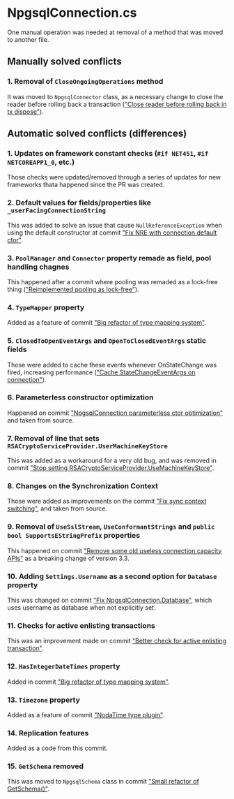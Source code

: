 # NpgsqlConnection.cs

One manual operation was needed at removal of a method that was moved to another file.

## Manually solved conflicts

### 1. Removal of `CloseOngoingOperations` method

It was moved to `NpgsqlConnector` class, as a necessary change to close the reader before rolling back a transaction (["Close reader before rolling back in tx dispose"](https://github.com/npgsql/npgsql/commit/a2e19e346ba644f98b2d305a49d5c481b54929c8#diff-6daf78c3f8b7fabad257e702ed1ef44e)).

## Automatic solved conflicts (differences)

### 1. Updates on framework constant checks (`#if NET451`, `#if NETCOREAPP1_0`, etc.)

Those checks were updated/removed through a series of updates for new frameworks thata happened since the PR was created.

### 2. Default values for fields/properties like `_userFacingConnectionString`

This was added to solve an issue that cause `NullReferenceException` when using the default constructor at commit ["Fix NRE with connection default ctor"](https://github.com/npgsql/npgsql/commit/094d54566f71c163c139e1a917b94ad7acf05e1e).

### 3. `PoolManager` and `Connector` property remade as field, pool handling chagnes

This happened after a commit where pooling was remaded as a lock-free thing (["Reimplemented pooling as lock-free"](https://github.com/npgsql/npgsql/commit/19c436e41a64392c7e9a068882976880e2d3d96b)).

### 4. `TypeMapper` property

Added as a feature of commit ["Big refactor of type mapping system"](https://github.com/npgsql/npgsql/commit/4a503c7000dae25cf2ddc860d25d2db93539c0d0).

### 5. `ClosedToOpenEventArgs` and `OpenToClosedEventArgs` static fields

Those were added to cache these events whenever OnStateChange was fired, increasing performance (["Cache StateChangeEventArgs on connection"](https://github.com/npgsql/npgsql/commit/57359166c454801605467f0dc425487758598e8c)).

### 6. Parameterless constructor optimization

Happened on commit ["NpgsqlConnection parameterless ctor optimization"](https://github.com/npgsql/npgsql/commit/cf3992577436718417c361049773cbab47668f6a) and taken from source.

### 7. Removal of line that sets `RSACryptoServiceProvider.UserMachineKeyStore`

This was added as a workaround for a very old bug, and was removed in commit ["Stop setting RSACryptoServiceProvider.UseMachineKeyStore"](https://github.com/npgsql/npgsql/commit/5ba5f21570077cd42e6a7010464d4df08697491c#diff-6daf78c3f8b7fabad257e702ed1ef44e).

### 8. Changes on the Synchronization Context

Those were added as improvements on the commit ["Fix sync context switching"](https://github.com/npgsql/npgsql/commit/c0ca8656c6cb2449c7c4e8b016876067dfce61a2), and taken from source.

### 9. Removal of `UseSslStream`, `UseConformantStrings` and `public bool SupportsEStringPrefix` properties

This happened on commit ["Remove some old useless connection capacity APIs"](https://github.com/npgsql/npgsql/commit/5fab5a8b2f43ef43eecf92eeef3e252fd2b76c62#diff-6daf78c3f8b7fabad257e702ed1ef44e) as a breaking change of version 3.3.

### 10. Adding `Settings.Username` as a second option for `Database` property

This was changed on commit ["Fix NpgsqlConnection.Database"](https://github.com/npgsql/npgsql/commit/21865e590dfca3ce9636cb0190b8f50537eb1512), which uses username as database when not explicitly set.

### 11. Checks for active enlisting transactions

This was an improvement made on commit ["Better check for active enlisting transaction"](https://github.com/npgsql/npgsql/commit/73c4883f13a1e0075316e125fd1a6201e870a1dd).

### 12. `HasIntegerDateTimes` property

Added in commit ["Big refactor of type mapping system"](https://github.com/npgsql/npgsql/commit/4a503c7000dae25cf2ddc860d25d2db93539c0d0).

### 13. `Timezone` property

Added as a feature of commit ["NodaTime type plugin"](https://github.com/npgsql/npgsql/commit/1b02912edb375cf12d6ba2e68ef13bd934b810c1).

### 14. Replication features

Added as a code from this commit.

### 15. `GetSchema` removed

This was moved to `NpgsqlSchema` class in commit ["Small refactor of GetSchema()"](https://github.com/npgsql/npgsql/commit/723153bfefaf4d429fe02da722cacf03c5c2d463).